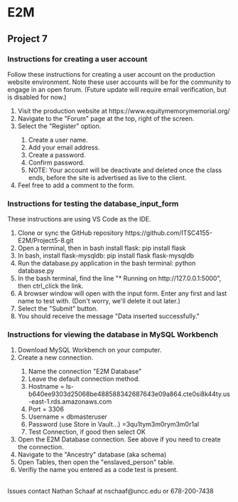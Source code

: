 # E2M

## Project 7
### Instructions for creating a user account
Follow these instructions for creating a user account on the production website environment. Note these user accounts will be for the community to engage in an open forum. (Future update will require email verification, but is disabled for now.)
<ol>
  <li>Visit the production website at https://www.equitymemorymemorial.org/</li>
  <li>Navigate to the "Forum" page at the top, right of the screen.</li>
  <li>Select the "Register" option.</li>
    <ol>
      <li>Create a user name.</li>
      <li>Add your email address.</li>
      <li>Create a password.</li>
      <li>Confirm password.</li>
      <li>NOTE: Your account will be deactivate and deleted once the class ends, before the site is advertised as live to the client.</li>
    </ol>
  <li>Feel free to add a comment to the form.</li>
</ol>

### Instructions for testing the database_input_form
These instructions are using VS Code as the IDE.
<ol>
  <li>Clone or sync the GitHub repository https://github.com/ITSC4155-E2M/Project5-8.git</li>
  <li>Open a terminal, then in bash install flask:  pip install flask</li>
  <li>In bash, install flask-mysqldb:  pip install flask flask-mysqldb</li>
  <li>Run the database.py application in the bash terminal:  python database.py</li>
  <li>In the bash terminal, find the line "* Running on http://127.0.0.1:5000", then ctrl_click the link.</li>
  <li>A browser window will open with the input form. Enter any first and last name to test with. (Don't worry, we'll delete it out later.)</li>
  <li>Select the "Submit" button.</li>
  <li>You should receive the message "Data inserted successfully."</li>
</ol>

### Instructions for viewing the database in MySQL Workbench
<ol>
  <li>Download MySQL Workbench on your computer.</li>
  <li>Create a new connection.</li>
    <ol>
      <li>Name the connection "E2M Database"</li>
      <li>Leave the default connection method.</li>
      <li>Hostname = ls-b640ee9303d25068be488588342687643e09a864.cte0si8k44ty.us-east-1.rds.amazonaws.com</li>
      <li>Port = 3306</li>
      <li>Username = dbmasteruser</li>
      <li>Password (use Store in Vault...) =3qu1tym3m0rym3m0r1al</li>
      <li>Test Connection, if good then select OK</li>
    </ol>
  <li>Open the E2M Database connection. See above if you need to create the connection.</li>
  <li>Navigate to the "Ancestry" database (aka schema)</li>
  <li>Open Tables, then open the "enslaved_person" table.</li>
  <li>Verifiy the name you entered as a code test is present.</li>
</ol>
<br>
Issues contact Nathan Schaaf at nschaaf@uncc.edu or 678-200-7438


